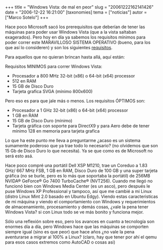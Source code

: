 +++
title = "Windows Vista: de mal en peor"
slug = "20061222162141426"
date = "2006-12-22 16:21:00"
[taxonomies]
tema = ["noticias"]
autor = ["Marco Sotelo"]
+++

Hace poco Microsoft sacó los prerequisitos que deberían de tener las
máquinas para poder usar Windows Vista (que a la vista saltaban
exagerados). Pero hoy en día ya sabemos los requisitos mínimos para
poder correr este MARAVILLOSO SISTEMA OPERATIVO (bueno, para los que así
lo consideren) y son los siguientes
[requisitos](http://technet.microsoft.com/en-us/windowsvista/aa905075.aspx).

Para aquellos que no quieran brincan hasta allá, aquí están:

<!-- more -->
Requisitos MINIMOS para correr Windows Vista:

-   Procesador a 800 MHz 32-bit (x86) o 64-bit (x64) processor
-   512 en RAM
-   15 GB de Disco Duro
-   Tarjeta grafica SVGA (mínimo 800x600)

Pero eso es para que jale más o menos. Los requisitos ÓPTIMOS son:

-   Procesador a 1 GHz 32-bit (x86) o 64-bit (x64) processor
-   1 GB en RAM
-   15 GB de Disco Duro (mínimo)
-   Tarjeta gráfica con soporte para DirectX9 y para Aero debe de tener
    mínimo 128 en memoria para tarjeta grafica

Lo que ha este punto me lleva a preguntarme ¿acaso es un sistema
sumamente poderoso que ya trae todo lo necesario? (no olvidemos que son
15 Gb de Disco Duro lo que necesita). Ya se que como es de Microsoft no
será esto asá.

Hace poco compré una portátil Dell XSP M1210, trae un Coreduo a 1.83
GHz/ 667 MHz FSB, 1 GB en RAM, Disco Duro de 100 GB y una super tarjeta
gráfica (no se burle, pero es lo más que soportaba la portátil) de 256MB
NVIDA® GeForce® Go 7400 TurboCache® (NVT256). Cuando me llegó no
funcionó bien con Windows Media Center (es un asco), pero después le
puse Windows XP Professional y tampoco, así que me cambié a mi Linux
(distro Linux Mint 2.0 basado en Ubuntu Edgy). Viendo estas
caracteristicas de mi máquina y viendo el comportamiento con Windows y
requerimientos de almacenamiento, procesamiento y demás cosas, ¿vale la
pena tener Windows Vista? si con Linux todo se ve más bonito y funciona
mejor.

Sólo una reflexión sobre eso, pero los avances en cuanto a tecnología
son enormes día a día, pero Windows hace que las máquinas se comporten
siempre igual (sino es que peor) que hace años ¿no vale la pena
aventurarse a migrar al 100% a Linux? (claro, hay que tener por ahí el
qemu para esos casos extremos como AutoCAD o cosas asi)

